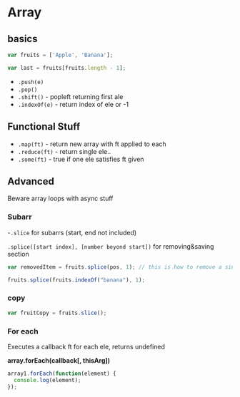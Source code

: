 # Array

## basics

```javascript
var fruits = ['Apple', 'Banana'];

var last = fruits[fruits.length - 1];
```

- `.push(e)` 
- `.pop()`
- `.shift()` - popleft returning first ale
- `.indexOf(e)` - return index of ele or -1

## Functional Stuff

- `.map(ft)` - return new array with ft applied to each
- `.reduce(ft)` - return single ele..
- `.some(ft)` - true if one ele satisfies ft given

## Advanced

Beware array loops with async stuff

### Subarr

-`.slice` for subarrs (start, end not included)

`.splice([start index], [number beyond start])` for removing&saving section

```javascript
var removedItem = fruits.splice(pos, 1); // this is how to remove a single item at pos

fruits.splice(fruits.indexOf("banana"), 1);
```

### copy

```javascript
var fruitCopy = fruits.slice(); 
```

### For each

Executes a callback ft for each ele, returns undefined

**array.forEach(callback[, thisArg])**

```js
array1.forEach(function(element) {
  console.log(element);
});
```

